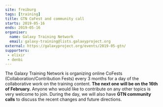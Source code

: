 ```yaml
---
site: freiburg
tags: [training]
title: GTN CoFest and community call
starts: 2019-05-16
ends: 2019-05-16
organiser:
  name: Galaxy Training Network
  email: galaxy-training@lists.galaxyproject.org
external: https://galaxyproject.org/events/2019-05-gtn/
supporters:
 - elixir
 - denbi
---
```


The Galaxy Training Network is organizing online CoFests (Collaboration/Contribution Fests) every 3 months for a day of the collaborative work on the training content. **The next one will be on the 16th of February.** Anyone who would like to contribute on any other topics is very welcome to join. During the day, we will also have **GTN community calls** to discuss the recent changes and future directions.
